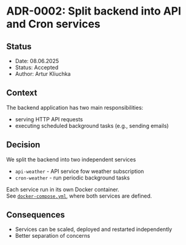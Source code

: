 # ADR-0002: Split backend into API and Cron services

## Status

- Date: 08.06.2025
- Status: Accepted
- Author: Artur Kliuchka

## Context

The backend application has two main responsibilities:

- serving HTTP API requests
- executing scheduled background tasks (e.g., sending emails)

## Decision

We split the backend into two independent services  

- `api-weather` - API service fow weather subscription
- `cron-weather` - run periodic background tasks

Each service run in its own Docker container.  
See [`docker-compose.yml`](/docker-compose.yml), where both services are defined.

## Consequences

- Services can be scaled, deployed and restarted independently
- Better separation of concerns
